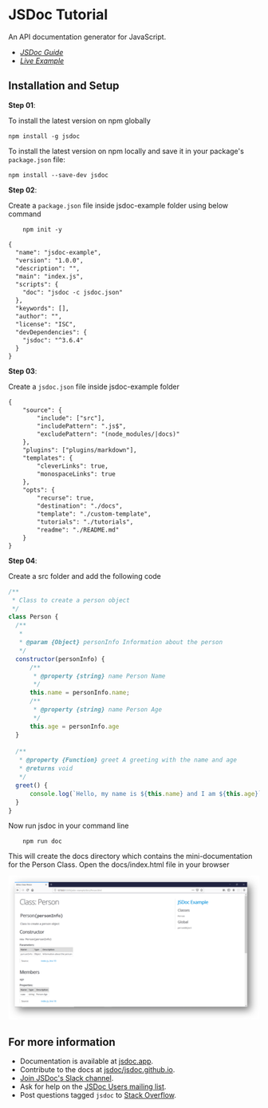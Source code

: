 # JSDoc Tutorial 


An API documentation generator for JavaScript.

* *[JSDoc Guide](jsdoc-guide.md)*
* *[Live Example](https://learning-zone.github.io/general-interview-questions/jsdoc-example/docs/)*

## Installation and Setup


**Step 01**: 

To install the latest version on npm globally

    npm install -g jsdoc


To install the latest version on npm locally and save it in your package's
`package.json` file:

    npm install --save-dev jsdoc

**Step 02**:

Create a `package.json` file inside jsdoc-example folder using below command

```
    npm init -y
```
```
{
  "name": "jsdoc-example",
  "version": "1.0.0",
  "description": "",
  "main": "index.js",
  "scripts": {
    "doc": "jsdoc -c jsdoc.json"
  },
  "keywords": [],
  "author": "",
  "license": "ISC",
  "devDependencies": {
    "jsdoc": "^3.6.4"
  }
}

```
**Step 03**:  

Create a `jsdoc.json` file inside jsdoc-example folder

```
{
    "source": {
        "include": ["src"],
        "includePattern": ".js$",
        "excludePattern": "(node_modules/|docs)"
    },
    "plugins": ["plugins/markdown"],
    "templates": {
        "cleverLinks": true,
        "monospaceLinks": true
    },
    "opts": {
        "recurse": true,
        "destination": "./docs",
        "template": "./custom-template",
        "tutorials": "./tutorials",
        "readme": "./README.md"
    }
}
```
**Step 04**:

Create a src folder and add the following code

```javascript
/**
 * Class to create a person object
 */
class Person {
  /**
   * 
   * @param {Object} personInfo Information about the person 
   */
  constructor(personInfo) {
      /**
       * @property {string} name Person Name
       */
      this.name = personInfo.name;
      /**
       * @property {string} name Person Age
       */
      this.age = personInfo.age
  }
  
  /**
   * @property {Function} greet A greeting with the name and age
   * @returns void
   */
  greet() {
      console.log(`Hello, my name is ${this.name} and I am ${this.age}`);
  }
}
```
Now run jsdoc in your command line
```
    npm run doc
```
This will create the docs directory which contains the mini-documentation for the Person Class. Open the docs/index.html file in your browser

<img src="assets/jsdoc.png" alt="JSDoc Image" />


## For more information

+ Documentation is available at [jsdoc.app](https://jsdoc.app/).
+ Contribute to the docs at
[jsdoc/jsdoc.github.io](https://github.com/jsdoc/jsdoc.github.io).
+ [Join JSDoc's Slack channel](https://jsdoc-slack.appspot.com/).
+ Ask for help on the
[JSDoc Users mailing list](http://groups.google.com/group/jsdoc-users).
+ Post questions tagged `jsdoc` to
[Stack Overflow](http://stackoverflow.com/questions/tagged/jsdoc).
